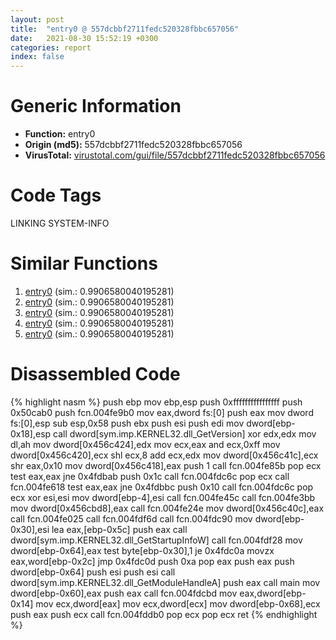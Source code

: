 ```yaml
---
layout: post
title:  "entry0 @ 557dcbbf2711fedc520328fbbc657056"
date:   2021-08-30 15:52:19 +0300
categories: report
index: false
---
```


# Generic Information
- **Function:** entry0
- **Origin (md5):** 557dcbbf2711fedc520328fbbc657056
- **VirusTotal:** [virustotal.com/gui/file/557dcbbf2711fedc520328fbbc657056][virustotal_ref]

# Code Tags
<span class="tag" id="LINKING">LINKING</span>
<span class="tag" id="SYSTEM-INFO">SYSTEM-INFO</span>


# Similar Functions

1. [entry0][similar_1_ref] (sim.: 0.9906580040195281)
2. [entry0][similar_2_ref] (sim.: 0.9906580040195281)
3. [entry0][similar_3_ref] (sim.: 0.9906580040195281)
4. [entry0][similar_4_ref] (sim.: 0.9906580040195281)
5. [entry0][similar_5_ref] (sim.: 0.9906580040195281)


# Disassembled Code

{% highlight nasm %}
push ebp
mov ebp,esp
push 0xffffffffffffffff
push 0x50cab0
push fcn.004fe9b0
mov eax,dword fs:[0]
push eax
mov dword fs:[0],esp
sub esp,0x58
push ebx
push esi
push edi
mov dword[ebp-0x18],esp
call dword[sym.imp.KERNEL32.dll_GetVersion]
xor edx,edx
mov dl,ah
mov dword[0x456c424],edx
mov ecx,eax
and ecx,0xff
mov dword[0x456c420],ecx
shl ecx,8
add ecx,edx
mov dword[0x456c41c],ecx
shr eax,0x10
mov dword[0x456c418],eax
push 1
call fcn.004fe85b
pop ecx
test eax,eax
jne 0x4fdbab
push 0x1c
call fcn.004fdc6c
pop ecx
call fcn.004fe618
test eax,eax
jne 0x4fdbbc
push 0x10
call fcn.004fdc6c
pop ecx
xor esi,esi
mov dword[ebp-4],esi
call fcn.004fe45c
call fcn.004fe3bb
mov dword[0x456cbd8],eax
call fcn.004fe24e
mov dword[0x456c40c],eax
call fcn.004fe025
call fcn.004fdf6d
call fcn.004fdc90
mov dword[ebp-0x30],esi
lea eax,[ebp-0x5c]
push eax
call dword[sym.imp.KERNEL32.dll_GetStartupInfoW]
call fcn.004fdf28
mov dword[ebp-0x64],eax
test byte[ebp-0x30],1
je 0x4fdc0a
movzx eax,word[ebp-0x2c]
jmp 0x4fdc0d
push 0xa
pop eax
push eax
push dword[ebp-0x64]
push esi
push esi
call dword[sym.imp.KERNEL32.dll_GetModuleHandleA]
push eax
call main
mov dword[ebp-0x60],eax
push eax
call fcn.004fdcbd
mov eax,dword[ebp-0x14]
mov ecx,dword[eax]
mov ecx,dword[ecx]
mov dword[ebp-0x68],ecx
push eax
push ecx
call fcn.004fddb0
pop ecx
pop ecx
ret
{% endhighlight %}


[similar_1_ref]: /report/entry0@eac1782291736df208e1220cf8c38a7c
[similar_2_ref]: /report/entry0@f360d53698056c0bd2342cbdb569d856
[similar_3_ref]: /report/entry0@2f7d0bff2a387da538798c888eb7f4a1
[similar_4_ref]: /report/entry0@ea9c1e2eeb951a8e6185c6674c228f98
[similar_5_ref]: /report/entry0@48bb9a03c360009e9463dfd5be4e0ca0
[virustotal_ref]: https://www.virustotal.com/gui/file/557dcbbf2711fedc520328fbbc657056